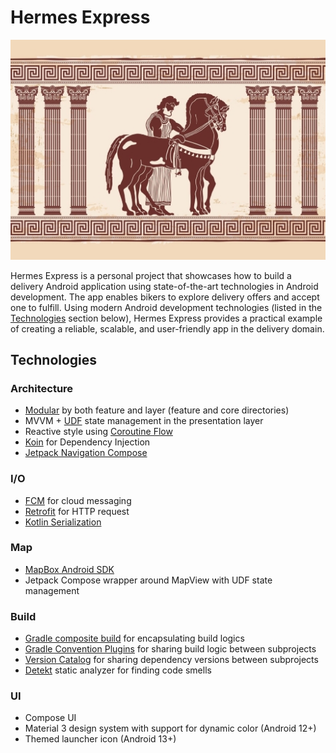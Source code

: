 # Hermes Express

![Banner](banner.jpg)

Hermes Express is a personal project that showcases how to build a delivery Android application
using state-of-the-art technologies in Android development. The app enables bikers to explore
delivery offers and accept one to fulfill. Using modern Android development technologies (listed in
the [Technologies](#Technologies) section below), Hermes Express provides a practical example of
creating a reliable, scalable, and user-friendly app in the delivery domain.

## Technologies

### Architecture

- [Modular](https://developer.android.com/topic/modularization) by both feature and layer (feature
  and core directories)
- MVVM + [UDF](https://developer.android.com/jetpack/compose/architecture#udf) state management in
  the presentation layer
- Reactive style using [Coroutine Flow](https://kotlinlang.org/docs/coroutines-overview.html)
- [Koin](https://insert-koin.io/) for Dependency Injection
- [Jetpack Navigation Compose](https://developer.android.com/jetpack/compose/navigation)

### I/O

- [FCM](https://firebase.google.com/docs/cloud-messaging) for cloud messaging
- [Retrofit](https://square.github.io/retrofit/) for HTTP request
- [Kotlin Serialization](https://kotlinlang.org/docs/serialization.html)

### Map

- [MapBox Android SDK](https://docs.mapbox.com/android/maps/guides/)
- Jetpack Compose wrapper around MapView with UDF state management

### Build

- [Gradle composite build](https://docs.gradle.org/current/userguide/composite_builds.html) for
  encapsulating build logics
- [Gradle Convention Plugins](https://docs.gradle.org/current/samples/sample_convention_plugins.html)
  for sharing build logic between subprojects
- [Version Catalog](https://docs.gradle.org/current/userguide/platforms.html) for sharing dependency
  versions between subprojects
- [Detekt](https://detekt.dev/) static analyzer for finding code smells

### UI

- Compose UI
- Material 3 design system with support for dynamic color (Android 12+)
- Themed launcher icon (Android 13+)
